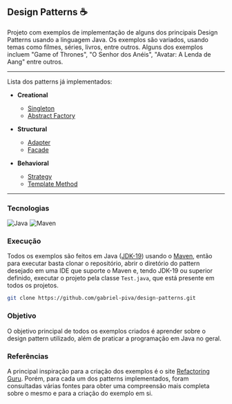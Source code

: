 ## Design Patterns ☕

Projeto com exemplos de implementação de alguns dos principais Design Patterns usando a linguagem Java. Os exemplos são variados, usando temas como filmes, séries, livros, entre outros. 
Alguns dos exemplos incluem "Game of Thrones", "O Senhor dos Anéis", "Avatar: A Lenda de Aang" entre outros.

---

Lista dos patterns já implementados: 

- **Creational** 
    - [Singleton](https://github.com/gabriel-piva/design-patterns/tree/main/singleton)
    - [Abstract Factory](https://github.com/gabriel-piva/design-patterns/tree/main/abstract-factory)

- **Structural** 
    - [Adapter](https://github.com/gabriel-piva/design-patterns/tree/main/adapter)
    - [Facade](https://github.com/gabriel-piva/design-patterns/tree/main/facade)

- **Behavioral** 
    - [Strategy](https://github.com/gabriel-piva/design-patterns/tree/main/strategy)
    - [Template Method](https://github.com/gabriel-piva/design-patterns/tree/main/template-method)
---

### Tecnologias
<div style="display: flex; gap: 5px;">
    <img src="https://img.shields.io/badge/Java-E84135?style=for-the-badge&logo=openjdk&logoColor=E84135&labelColor=070707" alt="Java">
    <img src="https://img.shields.io/badge/Maven-913C76?style=for-the-badge&logo=apache&logoColor=913C76&labelColor=070707" alt="Maven">
</div>

### Execução
Todos os exemplos são feitos em Java ([JDK-19](https://jdk.java.net/19/)) usando o [Maven](https://maven.apache.org/), então para executar basta clonar o repositório, abrir o diretório do pattern desejado em uma IDE que suporte o Maven e, tendo JDK-19 ou superior definido, executar o projeto pela classe `Test.java`, que está presente em todos os projetos.
```bash
git clone https://github.com/gabriel-piva/design-patterns.git
```

### Objetivo
O objetivo principal de todos os exemplos criados é aprender sobre o design pattern utilizado, além de praticar a programação em Java no geral.

### Referências
A principal inspiração para a criação dos exemplos é o site [Refactoring Guru](https://refactoring.guru/design-patterns). Porém, para cada um dos patterns implementados, foram consultadas várias fontes para obter uma compreensão mais completa sobre o mesmo e para a criação do exemplo em si.
